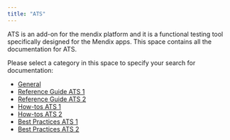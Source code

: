 ```yaml
---
title: "ATS"
---
```


ATS is an add-on for the mendix platform and it is a functional testing tool specifically designed for the Mendix apps. This space contains all the documentation for ATS. 

Please select a category in this space to specify your search for documentation: 

* [General](general/index.md)
* [Reference Guide ATS 1](refguide/rg-version-1/rg-version-1.md)
* [Reference Guide ATS 2](refguide/rg-version-2/rg-version-2.md)
* [How-tos ATS 1](howtos/ht-version-1/ht-version-1)
* [How-tos ATS 2](howtos/ht-version-2/ht-version-2)
* [Best Practices ATS 1](bestpractices/bp-version-1/bp-version-1)
* [Best Practices ATS 2](bestpractices/bp-version-2/bp-version-2)